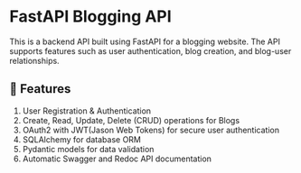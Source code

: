 # FastAPI Blogging API
This is a backend API built using FastAPI for a blogging website. The API supports features such as user authentication, blog creation, and blog-user relationships.

## 🚀 Features
1) User Registration & Authentication
2) Create, Read, Update, Delete (CRUD) operations for Blogs
3) OAuth2 with JWT(Jason Web Tokens) for secure user authentication
4) SQLAlchemy for database ORM
5) Pydantic models for data validation
6) Automatic Swagger and Redoc API documentation
